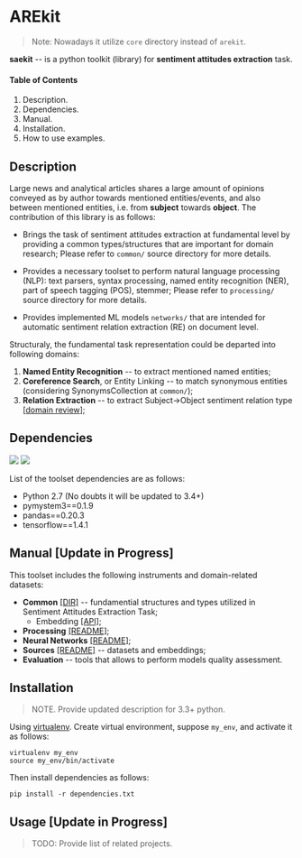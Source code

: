 # AREkit

> Note: Nowadays it utilize `core` directory instead of `arekit`. 

**saekit** -- is a python toolkit (library) for **sentiment attitudes extraction** task.

#### Table of Contents
1. Description.
2. Dependencies.
3. Manual.
4. Installation.
5. How to use examples.

## Description

Large news and analytical articles shares a large amount of opinions conveyed as by author towards 
mentioned entities/events, and also between mentioned entities, i.e. from **subject** towards **object**.
The contribution of this library is as follows: 

* Brings the task of sentiment attitudes extraction at 
fundamental level by providing a common types/structures that are important for domain research;
Please refer to `common/` source directory for more details.

* Provides a necessary toolset to perform natural language processing (NLP): 
text parsers, 
syntax processing, 
named entity recognition (NER), 
part of speech tagging (POS),
stemmer;
Please refer to `processing/` source directory for more details.

* Provides implemented ML models `networks/` that are intended for automatic sentiment relation extraction (RE) 
on document level.

Structuraly, the fundamental task representation could be departed into following domains: 

1. **Named Entity Recognition** -- to extract mentioned named entities;
3. **Coreference Search**, or Entity Linking -- to match synonymous entities 
(considering SynonymsCollection at `common/`);
2. **Relation Extraction** -- to extract Subject->Object sentiment relation type
[[domain review](https://github.com/roomylee/awesome-relation-extraction)];

## Dependencies

![](https://img.shields.io/badge/Python-2.7-brightgreen.svg)
![](https://img.shields.io/badge/Tensorflow-1.14.0-yellowgreen.svg)

List of the toolset dependencies are as follows:
* Python 2.7 (No doubts it will be updated to 3.4+)
* pymystem3==0.1.9
* pandas==0.20.3
* tensorflow==1.4.1

## Manual [Update in Progress]

This toolset includes the following instruments and domain-related datasets:

* **Common** [[DIR]](networks) -- fundamential structures and types utilized in Sentiment Attitudes Extraction Task;
    * Embedding [[API]](common/embedding.py);
* **Processing** [[README]](processing/README.md);
* **Neural Networks** [[README]](networks/README.md);
* **Sources** [[README]](source/README.md) -- datasets and embeddings;
* **Evaluation** -- tools that allows to perform models quality assessment. 


## Installation

> NOTE. Provide updated description for 3.3+ python.

Using [virtualenv](https://www.pythoncentral.io/how-to-install-virtualenv-python/).
Create virtual environment, suppose `my_env`, and activate it as follows:
```
virtualenv my_env
source my_env/bin/activate
```

Then install dependencies as follows:
```
pip install -r dependencies.txt
```

## Usage [Update in Progress]

> TODO: Provide list of related projects.

